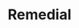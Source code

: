 ---
templateKey: 'remedial-page'
path: /remedial
title: Remedial
image: /img/concreterepairservices.jpg
blurbtitle: Concrete Repair and Services
blurbparagraph: >
    Our Service include:
blurb:
- Concrete Spalling/ Repair
- Protective Coating
- Structural Strengthening
- Cathodic Protection

blurbtitle99: Water Proofing
blurbparagraph99: >
    Our Service include:
image99: /img/waterproofing.jpg
blurb99:
- Waterproofing of any external/internal surface
- Complete range of materials and installation methodologies
- Repair / installation of flashings & cappings
- Joint Sealing
- Liquid/sheet membrane
- Provision of extensive warranties
- Indoor Waterproofing

blurbtitle45: Cladding Repair and Refurbishment
blurbparagraph45: >
    Our Service include:
image45: /img/claddingrepairrefurbishment.jpg
blurb45:
- Concrete Repair
- Masonary Render Repair
- Coatings
- Cladding and Window/door Replacements
- Balustrade Repairs/ Replacements
- Balcony Upgrades
- Joint Sealing
- Services Upgrades

blurbtitle124: Heritage Repair and Restoration
blurbparagraph124: >
    Our Service include:
image124: /img/heritagerepair.jpg
blurb124: 
- Stone and brick façade work
- Heritage lead/copper and slate roofing
- Window repair and replacement
- Detailed Carpentery
- Damp Issues
- Structural Repairs
---